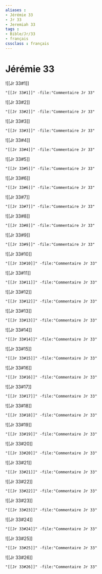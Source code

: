```yaml
---
aliases : 
- Jérémie 33
- Jr 33
- Jeremiah 33
tags : 
- Bible/Jr/33
- français
cssclass : français
---
```


# Jérémie 33

![[Jr 33#1]]

```query
"[[Jr 33#1]]" -file:"Commentaire Jr 33"
```

![[Jr 33#2]]

```query
"[[Jr 33#2]]" -file:"Commentaire Jr 33"
```

![[Jr 33#3]]

```query
"[[Jr 33#3]]" -file:"Commentaire Jr 33"
```

![[Jr 33#4]]

```query
"[[Jr 33#4]]" -file:"Commentaire Jr 33"
```

![[Jr 33#5]]

```query
"[[Jr 33#5]]" -file:"Commentaire Jr 33"
```

![[Jr 33#6]]

```query
"[[Jr 33#6]]" -file:"Commentaire Jr 33"
```

![[Jr 33#7]]

```query
"[[Jr 33#7]]" -file:"Commentaire Jr 33"
```

![[Jr 33#8]]

```query
"[[Jr 33#8]]" -file:"Commentaire Jr 33"
```

![[Jr 33#9]]

```query
"[[Jr 33#9]]" -file:"Commentaire Jr 33"
```

![[Jr 33#10]]

```query
"[[Jr 33#10]]" -file:"Commentaire Jr 33"
```

![[Jr 33#11]]

```query
"[[Jr 33#11]]" -file:"Commentaire Jr 33"
```

![[Jr 33#12]]

```query
"[[Jr 33#12]]" -file:"Commentaire Jr 33"
```

![[Jr 33#13]]

```query
"[[Jr 33#13]]" -file:"Commentaire Jr 33"
```

![[Jr 33#14]]

```query
"[[Jr 33#14]]" -file:"Commentaire Jr 33"
```

![[Jr 33#15]]

```query
"[[Jr 33#15]]" -file:"Commentaire Jr 33"
```

![[Jr 33#16]]

```query
"[[Jr 33#16]]" -file:"Commentaire Jr 33"
```

![[Jr 33#17]]

```query
"[[Jr 33#17]]" -file:"Commentaire Jr 33"
```

![[Jr 33#18]]

```query
"[[Jr 33#18]]" -file:"Commentaire Jr 33"
```

![[Jr 33#19]]

```query
"[[Jr 33#19]]" -file:"Commentaire Jr 33"
```

![[Jr 33#20]]

```query
"[[Jr 33#20]]" -file:"Commentaire Jr 33"
```

![[Jr 33#21]]

```query
"[[Jr 33#21]]" -file:"Commentaire Jr 33"
```

![[Jr 33#22]]

```query
"[[Jr 33#22]]" -file:"Commentaire Jr 33"
```

![[Jr 33#23]]

```query
"[[Jr 33#23]]" -file:"Commentaire Jr 33"
```

![[Jr 33#24]]

```query
"[[Jr 33#24]]" -file:"Commentaire Jr 33"
```

![[Jr 33#25]]

```query
"[[Jr 33#25]]" -file:"Commentaire Jr 33"
```

![[Jr 33#26]]

```query
"[[Jr 33#26]]" -file:"Commentaire Jr 33"
```

